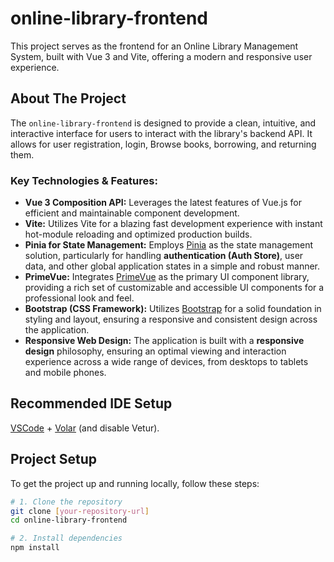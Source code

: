 # online-library-frontend

This project serves as the frontend for an Online Library Management System, built with Vue 3 and Vite, offering a modern and responsive user experience.

## About The Project

The `online-library-frontend` is designed to provide a clean, intuitive, and interactive interface for users to interact with the library's backend API. It allows for user registration, login, Browse books, borrowing, and returning them.

### Key Technologies & Features:

* **Vue 3 Composition API:** Leverages the latest features of Vue.js for efficient and maintainable component development.
* **Vite:** Utilizes Vite for a blazing fast development experience with instant hot-module reloading and optimized production builds.
* **Pinia for State Management:** Employs [Pinia](https://pinia.vuejs.org/) as the state management solution, particularly for handling **authentication (Auth Store)**, user data, and other global application states in a simple and robust manner.
* **PrimeVue:** Integrates [PrimeVue](https://primevue.org/) as the primary UI component library, providing a rich set of customizable and accessible UI components for a professional look and feel.
* **Bootstrap (CSS Framework):** Utilizes [Bootstrap](https://getbootstrap.com/) for a solid foundation in styling and layout, ensuring a responsive and consistent design across the application.
* **Responsive Web Design:** The application is built with a **responsive design** philosophy, ensuring an optimal viewing and interaction experience across a wide range of devices, from desktops to tablets and mobile phones.

## Recommended IDE Setup

[VSCode](https://code.visualstudio.com/) + [Volar](https://marketplace.visualstudio.com/items?itemName=Vue.volar) (and disable Vetur).

## Project Setup

To get the project up and running locally, follow these steps:

```sh
# 1. Clone the repository
git clone [your-repository-url]
cd online-library-frontend

# 2. Install dependencies
npm install